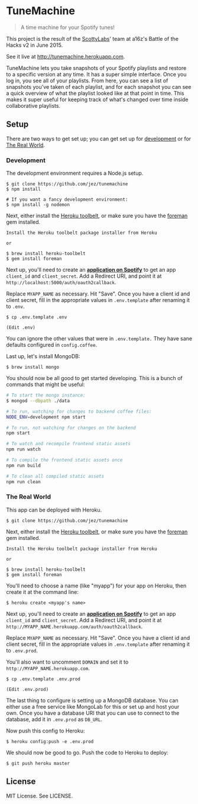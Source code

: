# TuneMachine

> A time machine for your Spotify tunes!

This project is the result of the [ScottyLabs][sl]' team at a16z's Battle of the
Hacks v2 in June 2015.

See it live at <http://tunemachine.herokuapp.com>.

TuneMachine lets you take snapshots of your Spotify playlists and restore to a
specific version at any time. It has a super simple interface. Once you log in,
you see all of your playlists. From here, you can see a list of snapshots you've
taken of each playlist, and for each snapshot you can see a quick overview of
what the playlist looked like at that point in time. This makes it super useful
for keeping track of what's changed over time inside collaborative playlists.


## Setup

There are two ways to get set up; you can get set up for
[development](#development) or for [The Real World](#the-real-world).

### Development

The development environment requires a Node.js setup.

```console
$ git clone https://github.com/jez/tunemachine
$ npm install

# If you want a fancy development environment:
$ npm install -g nodemon
```

Next, either install the [Heroku toolbelt][toolbelt], or make sure you have the
[foreman][foreman] gem installed.

```console
Install the Heroku toolbelt package installer from Heroku

or

$ brew install heroku-toolbelt
$ gem install foreman
```

Next up, you'll need to create an __[application on Spotify][spotify-app]__
to get an app `client_id` and `client_secret`. Add a Redirect URI, and point it
at `http://localhost:5000/auth/oauth2callback`.

Replace `MYAPP_NAME` as necessary. Hit "Save". Once you have a client id and
client secret, fill in the appropriate values in `.env.template` after renaming
it to `.env`.

```console
$ cp .env.template .env

(Edit .env)
```

You can ignore the other values that were in `.env.template.` They have sane
defaults configured in `config.coffee`.

Last up, let's install MongoDB:

```console
$ brew install mongo
```

You should now be all good to get started developing. This is a bunch of
commands that might be useful:

```bash
# To start the mongo instance:
$ mongod --dbpath ./data

# To run, watching for changes to backend coffee files:
NODE_ENV=development npm start

# To run, not watching for changes on the backend
npm start

# To watch and recompile frontend static assets
npm run watch

# To compile the frontend static assets once
npm run build

# To clean all compiled static assets
npm run clean
```


### The Real World

This app can be deployed with Heroku.

```console
$ git clone https://github.com/jez/tunemachine
```

Next, either install the [Heroku toolbelt][toolbelt], or make sure you have the
[foreman][foreman] gem installed.

```console
Install the Heroku toolbelt package installer from Heroku

or

$ brew install heroku-toolbelt
$ gem install foreman
```

You'll need to choose a name (like "myapp") for your app on Heroku, then create
it at the command line:

```console
$ heroku create <myapp's name>
```

Next up, you'll need to create an __[application on Spotify][spotify-app]__
to get an app `client_id` and `client_secret`. Add a Redirect URI, and point it
at `http://MYAPP_NAME.herokuapp.com/auth/oauth2callback`.

Replace `MYAPP_NAME` as necessary. Hit "Save". Once you have a client id and
client secret, fill in the appropriate values in `.env.template` after renaming
it to `.env.prod`.

You'll also want to uncomment `DOMAIN` and set it to
`http://MYAPP_NAME.herokuapp.com`.

```console
$ cp .env.template .env.prod

(Edit .env.prod)
```

The last thing to configure is setting up a MongoDB database. You can either use
a free service like MongoLab for this or set up and host your own. Once you have
a database URI that you can use to connect to the database, add it in
`.env.prod` as `DB_URL`.

Now push this config to Heroku:

```console
$ heroku config:push -e .env.prod
```

We should now be good to go. Push the code to Heroku to deploy:

```console
$ git push heroku master
```

## License

MIT License. See LICENSE.


[sl]: https://scottylabs.org

[toolbelt]: https://toolbelt.heroku.com/
[foreman]: https://github.com/ddollar/foreman
[spotify-app]: https://developer.spotify.com/my-applications/

